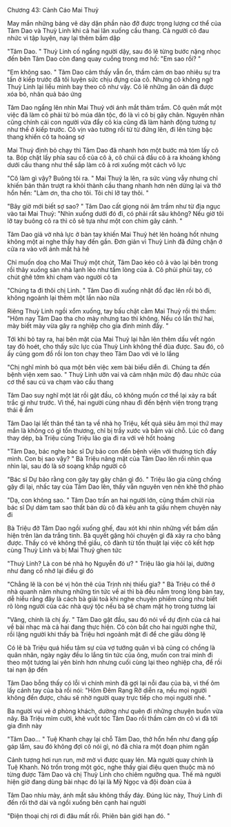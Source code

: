 




Chương 43: Cảnh Cáo Mai Thuỷ

May mắn những bảng vẽ dày dặn phần nào đỡ được trọng lượng cơ thể của Tâm Dao và Thuỳ Linh khi cả hai lăn xuống cầu thang. Cả người cô đau nhức vì tập luyện, nay lại thêm bầm dập

"Tâm Dao. " Thuỳ Linh cố ngẩng người dậy, sau đó lê từng bước nặng nhọc đến bên Tâm Dao còn đang quay cuồng trong mơ hồ: "Em sao rồi? "

"Em không sao. " Tâm Dao cảm thấy vẫn ổn, thầm cảm ơn bao nhiêu sự tra tấn ở kiếp trước đã tôi luyện sức chịu đựng của cô. Nhưng cô không ngờ Thuỳ Linh lại liều mình bay theo cô như vậy. Có lẽ những ân oán đã được xóa bỏ, nhân quả báo ứng

Tâm Dao ngẩng lên nhìn Mai Thuỷ với ánh mắt thâm trầm. Cô quên mất một việc đã làm cô phải từ bỏ múa dân tộc, đó là vì cô bị gãy chân. Nguyên nhân cũng chính cái con người vừa đẩy cô kia cũng đã làm hành động tương tự như thế ở kiếp trước. Cô vịn vào tường rồi từ từ đứng lên, đi lên từng bậc thang khiến cô ta hoảng sợ

Mai Thuỷ định bỏ chạy thì Tâm Dao đã nhanh hơn một bước mà tóm lấy cô ta. Bóp chặt lấy phía sau cổ của cô ả, cô chúi cả đầu cô ả ra khoảng không dưới cầu thang như thể sắp làm cô ả rơi xuống một cách vô lực

"Cô làm gì vậy? Buông tôi ra. " Mai Thuỷ la lên, ra sức vùng vẫy nhưng chỉ khiến bản thân trượt ra khỏi thành cầu thang nhanh hơn nên dừng lại và thở hổn hển: "Làm ơn, tha cho tôi. Tôi chỉ lỡ tay thôi. "

"Bây giờ mới biết sợ sao? " Tâm Dao cất giọng nói âm trầm như từ địa ngục vào tai Mai Thuỷ: "Nhìn xuống dưới đó đi, có phải rất sâu không? Nếu giờ tôi lỡ tay buông cô ra thì cô sẽ tựa như một con chim gãy cánh. "

Tâm Dao giả vờ nhả lực ở bàn tay khiến Mai Thuỷ hét lên hoảng hốt nhưng không một ai nghe thấy hay đến gần. Đơn giản vì Thuỳ Linh đã đứng chặn ở cửa ra vào với ánh mắt hả hê

Chỉ muốn doạ cho Mai Thuỷ một chút, Tâm Dao kéo cô ả vào lại bên trong rồi thảy xuống sàn nhà lạnh lẽo như tấm lòng của ả. Cô phủi phủi tay, có chút ghê tởm khi chạm vào người cô ta

"Chúng ta đi thôi chị Linh. " Tâm Dao đi xuống nhặt đồ đạc lên rồi bỏ đi, không ngoảnh lại thêm một lần nào nữa


Riêng Thuỳ Linh ngồi xổm xuống, tay bấu chặt cằm Mai Thuỷ rồi thì thầm: "Hôm nay Tâm Dao tha cho mày nhưng tao thì không. Nếu có lần thứ hai, mày biết mày vừa gây ra nghiệp cho gia đình mình đấy. "

Tới khi bỏ tay ra, hai bên mặt của Mai Thuỷ lại hằn lên thêm dấu vết ngón tay đỏ hoét, cho thấy sức lực của Thuỳ Linh không thể đùa được. Sau đó, cô ấy cũng gom đồ rồi lon ton chạy theo Tâm Dao với vẻ lo lắng

"Chị nghĩ mình bỏ qua một bên việc xem bài biểu diễn đi. Chúng ta đến bệnh viện xem sao. " Thuỳ Linh ưỡn vai và cảm nhận mức độ đau nhức của cơ thể sau cú va chạm vào cầu thang

Tâm Dao suy nghĩ một lát rồi gật đầu, cô không muốn cơ thể lại xảy ra bất trắc gì như trước. Vì thế, hai người cùng nhau đi đến bệnh viện trong trạng thái ê ẩm


Tâm Dao lại lết thân thể tàn tạ về nhà họ Triệu, kết quả siêu âm mọi thứ may mắn là không có gì tổn thương, chỉ bị trầy xước và bầm vài chỗ. Lúc cô đang thay dép, bà Triệu cùng Triệu lão gia đi ra với vẻ hốt hoảng

"Tâm Dao, bác nghe bác sĩ Dự bảo con đến bệnh viện với thương tích đầy mình. Con bị sao vậy? " Bà Triệu nâng mặt của Tâm Dao lên rồi nhìn qua nhìn lại, sau đó là sờ soạng khắp người cô

"Bác sĩ Dự bảo rằng con gãy tay gãy chân gì đó. " Triệu lão gia cũng chống gậy đi lại, nhấc tay của Tâm Dao lên, thấy vẫn nguyên vẹn nên khẽ thở phào

"Dạ, con không sao. " Tâm Dao trấn an hai người lớn, cũng thầm chửi rủa bác sĩ Dự dám tam sao thất bản dù cô đã kêu anh ta giấu nhẹm chuyện này đi

Bà Triệu đỡ Tâm Dao ngồi xuống ghế, đau xót khi nhìn những vết bầm dần hiện trên làn da trắng tinh. Bà quyết gặng hỏi chuyện gì đã xảy ra cho bằng được. Thấy có vẻ không thể giấu, cô đành từ tốn thuật lại việc cô kết hợp cùng Thuỳ Linh và bị Mai Thuỷ ghen tức

"Thuỳ Linh? Là con bé nhà họ Nguyễn đó ư? " Triệu lão gia hỏi lại, dường như đang cố nhớ lại điều gì đó


"Chẳng lẽ là con bé vị hôn thê của Trịnh nhị thiếu gia? " Bà Triệu có thể ở nhà quanh năm nhưng những tin tức về ai thì bà đều nắm trong lòng bàn tay, dễ hiểu rằng đây là cách bà giải toả khi nghe chuyện phiếm cũng như biết rõ lòng người của các nhà quý tộc nếu bà sẽ chạm mặt họ trong tương lai

"Vâng, chính là chị ấy. " Tâm Dao gật đầu, sau đó nói về dự định của cả hai về bài nhạc mà cả hai đang thực hiện. Cô còn bắt cho hai người nghe thử, rồi lặng người khi thấy bà Triệu hơi ngoảnh mặt đi để che giấu dòng lệ

Có lẽ bà Triệu quá hiểu tâm sự của vợ tướng quân vì bà cũng có chồng là quân nhân, ngày ngày đều lo lắng tin tức của ông, muốn con trai mình đi theo một tương lai yên bình hơn nhưng cuối cùng lại theo nghiệp cha, để rồi tai nạn ập đến

Tâm Dao bỗng thấy có lỗi vì chính mình đã gợi lại nỗi đau của bà, vì thế ôm lấy cánh tay của bà rồi nói: "Hôm Đêm Rạng Rỡ diễn ra, nếu mọi người không đến được, cháu sẽ nhờ người quay trực tiếp cho mọi người nhé. "

Ba người vui vẻ ở phòng khách, dường như quên đi những chuyện buồn vừa nãy. Bà Triệu mỉm cười, khẽ vuốt tóc Tâm Dao rồi thầm cảm ơn cô vì đã tới gia đình này


"Tâm Dao... " Tuệ Khanh chạy lại chỗ Tâm Dao, thở hổn hển như đang gấp gáp lắm, sau đó không đợi cô nói gì, nó đã chìa ra một đoạn phim ngắn

Cảnh tượng hơi run run, mờ mờ vì được quay lén. Mà người quay chính là Tuệ Khanh. Nó trốn trong một góc, nghe thấy giai điệu quen thuộc mà nó từng được Tâm Dao và chị Thuỳ Linh cho chiêm ngưỡng qua. Thế mà người hiện giờ đang dùng bài nhạc đó lại là Mỹ Ngọc và đội đoàn của ả

Tâm Dao nhíu mày, ánh mắt sâu không thấy đáy. Đúng lúc này, Thuỳ Linh đi đến rồi thở dài và ngồi xuống bên cạnh hai người

"Điện thoại chị rơi đi đâu mất rồi. Phiên bản giới hạn đó. "




